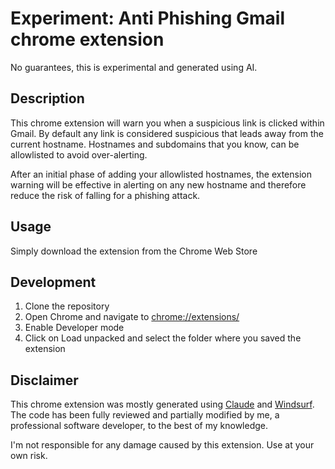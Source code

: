 # Experiment: Anti Phishing Gmail chrome extension

No guarantees, this is experimental and generated using AI.

## Description

This chrome extension will warn you when a suspicious link is clicked within Gmail.
By default any link is considered suspicious that leads away from the current hostname.
Hostnames and subdomains that you know, can be allowlisted to avoid over-alerting.

After an initial phase of adding your allowlisted hostnames, the extension warning will be effective in alerting on any new hostname and therefore reduce the risk of falling for a phishing attack.

## Usage

Simply download the extension from the Chrome Web Store

## Development

1. Clone the repository
2. Open Chrome and navigate to [chrome://extensions/](chrome://extensions/)
3. Enable Developer mode
4. Click on Load unpacked and select the folder where you saved the extension

## Disclaimer

This chrome extension was mostly generated using [Claude](https://claude.ai/) and [Windsurf](https://windsurf.com/). The code has been fully reviewed and partially modified by me, a professional software developer, to the best of my knowledge.

I'm not responsible for any damage caused by this extension. Use at your own risk.
